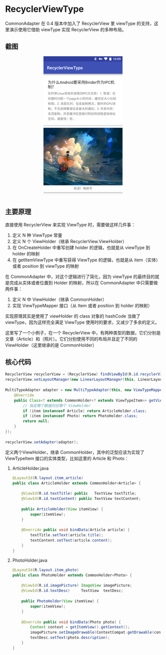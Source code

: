 # RecyclerViewType

CommonAdapter 在 0.4 版本中加入了 RecyclerView 里 viewType 的支持，这里演示使用它借助 viewType 实现 RecyclerView 的多种布局。

## 截图

<p align="center">
  <img src="art/screenshot.png" alt="截图" width="256px">
</p>


## 主要原理

直接使用 RecyclerView 来实现 ViewType 时，需要做这样几件事：

1. 定义 N 种 ViewType 常量
2. 定义 N 个 ViewHolder（继承 RecyclerView.ViewHolder）
3. 在 OnCreateHolder 中重写创建 holder 的逻辑，也就是从 viewType 到 holder 的映射
4. 在 getItemViewType 中重写获得 ViewType 的逻辑，也就是从 item（实体）或者 position 到 viewType 的映射

在 CommonAdapter 中，对这个逻辑进行了简化，因为 viewType 的最终目的就是完成从实体或者位置到 Holder 的映射，所以在 CommonAdapter 中只需要做两件事：

1. 定义 N 中 ViewHolder（继承 CommonHolder<ViewTypeItem>）
2. 实现 ViewTypeMapper 接口（从 Item 或者 position 到 holder 的映射）

实现原理其实是使用了 viewHolder 的 class 对象的 hashCode 当做了 viewType，因为这样完全满足 ViewType 使用时的要求，又减少了多余的定义。

这里写了一个小例子，在一个 RecyclerView 中，有两种类型的数据，它们分别是文章（Article）和（照片）。它们分别使用不同的布局并且定了不同的 ViewHolder（这里继承的是 CommonHolder）

## 核心代码

```Java
RecyclerView recyclerView = (RecyclerView) findViewById(R.id.recyclerView);
recyclerView.setLayoutManager(new LinearLayoutManager(this, LinearLayoutManager.VERTICAL, false));

MultiTypeAdapter adapter = new MultiTypeAdapter(this, new ViewTypeMapper() {
    @Override
    public Class<? extends CommonHolder<? extends ViewTypeItem>> getViewType(ViewTypeItem item, int position) {
        // 指定哪个数据对应哪个 ViewHolder
        if (item instanceof Article) return ArticleHolder.class;
        if (item instanceof Photo) return PhotoHolder.class;
        return null;
    }
});

recyclerView.setAdapter(adapter);
```

定义两个ViewHolder，继承 CommonHolder，其中的泛型应该为实现了 ViewTypeItem 接口的实体类型，比如这里的 Article 和 Photo：

1. ArticleHolder.java

    ```java
    @LayoutId(R.layout.item_article)
    public class ArticleHolder extends CommonHolder<Article> {
    
        @ViewId(R.id.textTitle) public   TextView textTitle;
        @ViewId(R.id.textContent) public TextView textContent;
    
        public ArticleHolder(View itemView) {
            super(itemView);
        }
    
        @Override public void bindData(Article article) {
            textTitle.setText(article.title);
            textContent.setText(article.content);
        }
    }
    ```

2. PhotoHolder.java

    ```Java
    @LayoutId(R.layout.item_photo)
    public class PhotoHolder extends CommonHolder<Photo> {
    
        @ViewId(R.id.imagePicture) ImageView imagePicture;
        @ViewId(R.id.textDesc)     TextView  textDesc;
    
        public PhotoHolder(View itemView) {
            super(itemView);
        }
    
        @Override public void bindData(Photo photo) {
            Context context = getItemView().getContext();
            imagePicture.setImageDrawable(ContextCompat.getDrawable(context, photo.photoId));
            textDesc.setText(photo.description);
        }
    }
    ```
